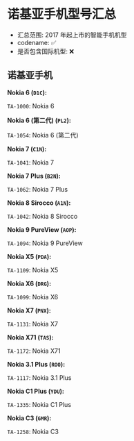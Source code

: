 # 诺基亚手机型号汇总

- 汇总范围: 2017 年起上市的智能手机机型
- codename: ✅
- 是否包含国际机型: ❌

## 诺基亚手机

**Nokia 6 (`D1C`):**

`TA-1000`: Nokia 6

**Nokia 6 (第二代) (`PL2`):**

`TA-1054`: Nokia 6 (第二代)

**Nokia 7 (`C1N`):**

`TA-1041`: Nokia 7

**Nokia 7 Plus (`B2N`):**

`TA-1062`: Nokia 7 Plus

**Nokia 8 Sirocco (`A1N`):**

`TA-1042`: Nokia 8 Sirocco

**Nokia 9 PureView (`AOP`):**

`TA-1094`: Nokia 9 PureView

**Nokia X5 (`PDA`):**

`TA-1109`: Nokia X5

**Nokia X6 (`DRG`):**

`TA-1099`: Nokia X6

**Nokia X7 (`PNX`):**

`TA-1131`: Nokia X7

**Nokia X71 (`TAS`):**

`TA-1172`: Nokia X71

**Nokia 3.1 Plus (`ROO`):**

`TA-1117`: Nokia 3.1 Plus

**Nokia C1 Plus (`YDU`):**

`TA-1335`: Nokia C1 Plus

**Nokia C3 (`GMR`):**

`TA-1258`: Nokia C3
